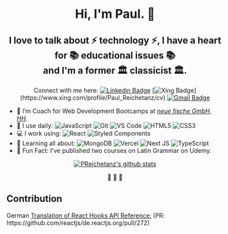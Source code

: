 <h1 align="center">Hi, I'm Paul. 👋</h1>
<h2 align="center">I love to talk about ⚡️ technology ⚡️, I have a heart for 📚 educational issues 📚 <br /> and I'm a former 🏛 classicist 🏛.</h2>

<div align="center" >

Connect with me here: 
[![Linkedin Badge](https://img.shields.io/badge/-PaulReichetanz-blue?style=plastic&logo=Linkedin&logoColor=white&link=https://www.linkedin.com/in/preichetanz/)](https://www.linkedin.com/in/preichetanz/)
[![Xing Badge](https://img.shields.io/badge/-PaulReichetanz-white?style=plastic&logo=Xing&logoColor=green&link=[https://www.linkedin.com/in/preichetanz/](https://www.xing.com/profile/Paul_Reichetanz/cv))](https://www.xing.com/profile/Paul_Reichetanz/cv)
[![Gmail Badge](https://img.shields.io/badge/-paul.reichetanz@neuefische.de-c14438?style=plastic&logo=Gmail&logoColor=white&link=mailto:paul.reichetanz@neuefische.de)](mailto:paul.reichetanz@neuefische.de)
</div>

- 🎣 I’m Coach for Web Development Bootcamps at _[neue fische GmbH, HH](https://www.neuefische.de/)._
- 🚀 I use daily: 
![JavaScript](https://img.shields.io/badge/-JavaScript-black?style=plastic&logo=javascript)
![Git](https://img.shields.io/badge/-Git-black?style=plastic&logo=git)
![VS Code](https://img.shields.io/badge/-VS%20Code-007ACC?style=plastic&logo=visual-studio-code)
![HTML5](https://img.shields.io/badge/-HTML5-E34F26?style=plastic&logo=html5&logoColor=white)
![CSS3](https://img.shields.io/badge/-CSS3-1572B6?style=plastic&logo=css3)
- 💻 I work using:
![React](https://img.shields.io/badge/-React-3b2e5a?style=plastic&logo=react)
![Styled Components](https://img.shields.io/badge/styled--components-DB7093?style=plastic&logo=styled-components&logoColor=white)
- 🌱 Learning all about:
![MongoDB](https://img.shields.io/badge/-MongoDB-black?style=plastic&logo=mongodb)
![Vercel](https://img.shields.io/badge/vercel-%23000000.svg?style=plastic&logo=vercel&logoColor=white)
![Next JS](https://img.shields.io/badge/Next-black?style=plastic&logo=next.js&logoColor=white)
![TypeScript](https://img.shields.io/badge/typescript-%23007ACC.svg?style=plastic&logo=typescript&logoColor=white)
- 🙈 Fun Fact: I've published two courses on Latin Grammar on Udemy.


<div align="center">
 
[![PReichetanz's github stats](https://github-readme-stats.vercel.app/api?username=PReichetanz&theme=dark&show_icons=true)](https://github.com/PReichetanz)
</div>


<div align="center">
<span>🐧</span>
<span>🐧</span>
<span>🐧</span>
</div>
 
 
 <h2>Contribution</h2>
 <p>German <a href="https://de.reactjs.org/docs/hooks-reference.html">Translation of React Hooks API Reference:</a>
(PR: https://github.com/reactjs/de.reactjs.org/pull/272)</p>
 
<!--
**PReichetanz/PReichetanz** is a ✨ _special_ ✨ repository because its `README.md` (this file) appears on your GitHub profile.

Here are some ideas to get you started:

- 🔭 I’m currently working on ...
- 🌱 I’m currently learning ...
- 👯 I’m looking to collaborate on ...
- 🤔 I’m looking for help with ...
- 💬 Ask me about ...
- 📫 How to reach me: ...
- 😄 Pronouns: ...
- ⚡ Fun fact: ...
  -->

